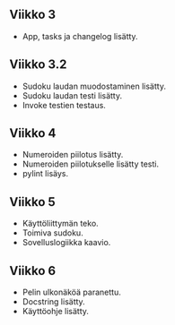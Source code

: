 ## Viikko 3
- App, tasks ja changelog lisätty.
## Viikko 3.2
- Sudoku laudan muodostaminen lisätty.
- Sudoku laudan testi lisätty.
- Invoke testien testaus.
## Viikko 4
- Numeroiden piilotus lisätty.
- Numeroiden piilotukselle lisätty testi.
- pylint lisäys.
## Viikko 5
- Käyttöliittymän teko.
- Toimiva sudoku.
- Sovelluslogiikka kaavio.
## Viikko 6
- Pelin ulkonäköä paranettu.
- Docstring lisätty.
- Käyttöohje lisätty.

